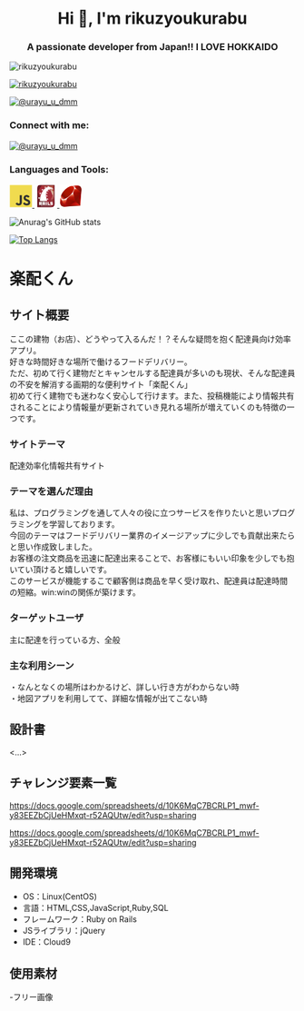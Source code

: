 <h1 align="center">Hi 👋, I'm rikuzyoukurabu</h1>

<h3 align="center">A passionate developer from Japan!! I LOVE HOKKAIDO</h3>

<p align="left"> <img src="https://komarev.com/ghpvc/?username=rikuzyoukurabu&label=Profile%20views&color=0e75b6&style=flat" alt="rikuzyoukurabu" /> </p>

<p align="left"> <a href="https://github.com/ryo-ma/github-profile-trophy"><img src="https://github-profile-trophy.vercel.app/?username=rikuzyoukurabu" alt="rikuzyoukurabu" /></a> </p>

<p align="left"> <a href="https://twitter.com/@urayu_u_dmm" target="blank"><img src="https://img.shields.io/twitter/follow/@urayu_u_dmm?logo=twitter&style=for-the-badge" alt="@urayu_u_dmm" /></a> </p>

<h3 align="left">Connect with me:</h3>
<p align="left">
<a href="https://twitter.com/@urayu_u_dmm" target="blank"><img align="center" src="https://raw.githubusercontent.com/rahuldkjain/github-profile-readme-generator/master/src/images/icons/Social/twitter.svg" alt="@urayu_u_dmm" height="30" width="40" /></a>
</p>

<h3 align="left">Languages and Tools:</h3>
<p align="left"> <a href="https://developer.mozilla.org/en-US/docs/Web/JavaScript" target="_blank"> <img src="https://raw.githubusercontent.com/devicons/devicon/master/icons/javascript/javascript-original.svg" alt="javascript" width="40" height="40"/> </a> <a href="https://rubyonrails.org" target="_blank"> <img src="https://raw.githubusercontent.com/devicons/devicon/master/icons/rails/rails-original-wordmark.svg" alt="rails" width="40" height="40"/> </a> <a href="https://www.ruby-lang.org/en/" target="_blank"> <img src="https://raw.githubusercontent.com/devicons/devicon/master/icons/ruby/ruby-original.svg" alt="ruby" width="40" height="40"/> </a> </p>
<!-- 普通 -->
<!-- <p><img align="left" src="https://github-readme-stats.vercel.app/api/top-langs?username=rikuzyoukurabu&show_icons=true&locale=en&layout=compact" alt="rikuzyoukurabu" /></p> -->
<!-- 普通 -->
<!-- <p>&nbsp;<img align="center" src="https://github-readme-stats.vercel.app/api?username=rikuzyoukurabu&show_icons=true&locale=en" alt="rikuzyoukurabu" /></p> -->

<!-- 色付き -->
![Anurag's GitHub stats](https://github-readme-stats.vercel.app/api?username=rikuzyoukurabu&show_icons=true&theme=dark)
<!-- 色付き -->
[![Top Langs](https://github-readme-stats.vercel.app/api/top-langs/?username=rikuzyoukurabu&layout=compact&theme=dracula)](https://github.com/anuraghazra/github-readme-stats)

<!-- 色付き -->
<!-- ![Anurag's GitHub stats](https://github-readme-stats.vercel.app/api?username=rikuzyoukurabu&show_icons=true&theme=radical) -->


<!-- [![Anurag's GitHub stats](https://github-readme-stats.vercel.app/api?username=rikuzyoukurabu)](https://github.com/rikuzyoukurabu/github-readme-stats)

 -->



# 楽配くん

## サイト概要
ここの建物（お店）、どうやって入るんだ！？そんな疑問を抱く配達員向け効率アプリ。<br>
好きな時間好きな場所で働けるフードデリバリー。<br>
ただ、初めて行く建物だとキャンセルする配達員が多いのも現状、そんな配達員の不安を解消する画期的な便利サイト「楽配くん」<br>
初めて行く建物でも迷わなく安心して行けます。また、投稿機能により情報共有されることにより情報量が更新されていき見れる場所が増えていくのも特徴の一つです。<br>

### サイトテーマ
配達効率化情報共有サイト

### テーマを選んだ理由
私は、プログラミングを通して人々の役に立つサービスを作りたいと思いプログラミングを学習しております。<br>
今回のテーマはフードデリバリー業界のイメージアップに少しでも貢献出来たらと思い作成致しました。<br>
お客様の注文商品を迅速に配達出来ることで、お客様にもいい印象を少しでも抱いてい頂けると嬉しいです。<br>
このサービスが機能するこで顧客側は商品を早く受け取れ、配達員は配達時間の短縮。win:winの関係が築けます。

### ターゲットユーザ
主に配達を行っている方、全般

### 主な利用シーン
・なんとなくの場所はわかるけど、詳しい行き方がわからない時<br>
・地図アプリを利用してて、詳細な情報が出てこない時

## 設計書
<...>

## チャレンジ要素一覧
https://docs.google.com/spreadsheets/d/10K6MqC7BCRLP1_mwf-y83EEZbCjUeHMxqt-r52AQUtw/edit?usp=sharing

https://docs.google.com/spreadsheets/d/10K6MqC7BCRLP1_mwf-y83EEZbCjUeHMxqt-r52AQUtw/edit?usp=sharing

## 開発環境
- OS：Linux(CentOS)
- 言語：HTML,CSS,JavaScript,Ruby,SQL
- フレームワーク：Ruby on Rails
- JSライブラリ：jQuery
- IDE：Cloud9

## 使用素材
-フリー画像
